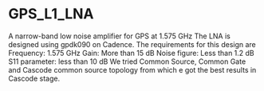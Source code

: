 # GPS_L1_LNA
A narrow-band low noise amplifier for GPS at 1.575 GHz 
The LNA is designed using gpdk090 on Cadence. The requirements for this design are 
Frequency: 1.575 GHz
Gain: More than 15 dB
Noise figure: Less than 1.2 dB
S11 parameter: less than 10 dB
We tried Common Source, Common Gate and Cascode common source topology from which e got the best results in Cascode stage.
